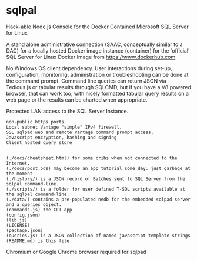 # sqlpal
Hack-able Node.js Console for the Docker Contained Microsoft SQL Server for Linux

A stand alone administrative connection (SAAC, conceptually similar to a DAC) for a
locally hosted Docker image instance (container) for the 'official' SQL Server for
Linux Docker Image from https://www.dockerhub.com.

No Windows OS client dependency. User interactions during set-up, configuration, monitoring,
administration or troubleshooting can be done at the command prompt. Command line queries can return JSON via Tedious.js or tabular results through SQLCMD, but if you have a V8 powered browser, that can work too, with nicely formatted tabular query results on a web page or the results can be charted when appropriate.

Protected LAN access to the SQL Server Instance.

    non-public https ports
    Local subnet Vantage "simple" IPv4 firewall,
    SSL sqlpad web and remote Vantage command prompt access,
    Javascript encryption, hashing and signing
    Client hosted query store


    (./docs/cheatsheet.html) for some cribs when not connected to the Internet.
    (./docs/post.ods) may become an app tutorial some day. just garbage at the moment
    (./history/) is a JSON record of Batches sent to SQL Server from the sqlpal command-line.
    (./scripts/) is a folder for user defined T-SQL scripts available at the sqlpal command-line.
    (./data/) contains a pre-populated nedb for the embedded sqlpad server and a queries object.
    (commands.js) the CLI app
    (config.json)
    (lib.js)
    (LICENSE)
    (package.json)
    (queries.js) is a JSON collection of named javascript template strings   
    (README.md) is this file

Chromium or Google Chrome browser required for sqlpad
